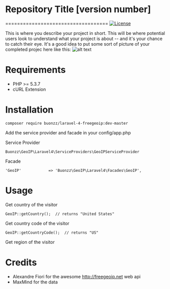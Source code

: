 # Repository Title [version number]
===================================
[![License](https://poser.pugx.org/phpunit/phpunit/license)](https://packagist.org/packages/phpunit/phpunit)

This is where you describe your project in short. This will be where potential users look to understand what your project is about -- and it's your chance to catch their eye. It's a good idea to put some sort of picture of your completed projec here like this: 
![alt text](https://github.com/trevortomesh/OSHRepo/src/img/img1.jpg "Logo Title Text 1")



Requirements
============

* PHP >= 5.3.7
* cURL Extension

Installation
============

    composer require buonzz/laravel-4-freegeoip:dev-master

Add the service provider and facade in your config/app.php

Service Provider

    Buonzz\GeoIP\Laravel4\ServiceProviders\GeoIPServiceProvider

Facade

    'GeoIP'            => 'Buonzz\GeoIP\Laravel4\Facades\GeoIP',


Usage
=====

Get country of the visitor

    GeoIP::getCountry();  // returns "United States"
    
Get country code of the visitor

    GeoIP::getCountryCode();  // returns "US"

Get region of the visitor


Credits
=======

* Alexandre Fiori for the awesome http://freegeoip.net web api
* MaxMind for the data
